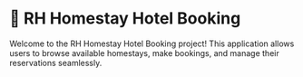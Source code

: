 # 🏨 RH Homestay Hotel Booking

Welcome to the RH Homestay Hotel Booking project! This application allows users to browse available homestays, make bookings, and manage their reservations seamlessly.
